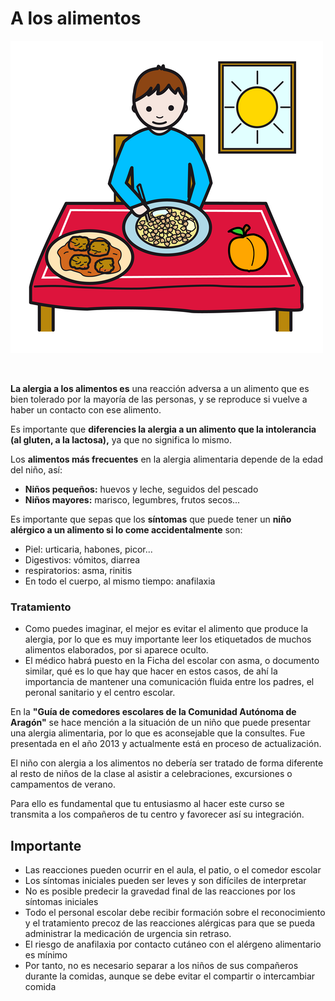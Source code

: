 # A los alimentos


![Fig.3.8. Comer. Sergio Palao. ARASAAC. Licencia CC BY-NC-SA](img/M3_8.png)


 

**La alergia a los alimentos es** una reacción adversa a un alimento que es bien tolerado por la mayoría de las personas, y se reproduce si vuelve a haber un contacto con ese alimento.

Es importante que **diferencies la alergia a un alimento que la intolerancia (al gluten, a la lactosa),** ya que no significa lo mismo.

Los **alimentos más frecuentes** en la alergia alimentaria depende de la edad del niño, así:

*   **Niños pequeños:** huevos y leche, seguidos del pescado
*   **Niños mayores:** marisco, legumbres, frutos secos...

Es importante que sepas que los **síntomas** que puede tener un **niño alérgico a un alimento si lo come accidentalmente** son:

*   Piel: urticaria, habones, picor...
*   Digestivos: vómitos, diarrea
*   respiratorios: asma, rinitis
*   En todo el cuerpo, al mismo tiempo: anafilaxia

### **Tratamiento**

*   Como puedes imaginar, el mejor es evitar el alimento que produce la alergia, por lo que es muy importante leer los etiquetados de muchos alimentos elaborados, por si aparece oculto.
*   El médico habrá puesto en la Ficha del escolar con asma, o documento similar, qué es lo que hay que hacer en estos casos, de ahí la importancia de mantener una comunicación fluida entre los padres, el peronal sanitario y el centro escolar.

En la **"Guía de comedores escolares de la Comunidad Autónoma de Aragón"** se hace mención a la situación de un niño que puede presentar una alergia alimentaria, por lo que es aconsejable que la consultes. Fue presentada en el año 2013 y actualmente está en proceso de actualización.

El niño con alergia a los alimentos no debería ser tratado de forma diferente al resto de niños de la clase al asistir a celebraciones, excursiones o campamentos de verano. 

Para ello es fundamental que tu entusiasmo al hacer este curso se transmita a los compañeros de tu centro y favorecer así su integración.

## Importante

*   Las reacciones pueden ocurrir en el aula, el patio, o el comedor escolar
*   Los síntomas iniciales pueden ser leves y son difíciles de interpretar
*   No es posible predecir la gravedad final de las reacciones por los síntomas iniciales
*   Todo el personal escolar debe recibir formación sobre el reconocimiento y el tratamiento precoz de las reacciones alérgicas para que se pueda administrar la medicación de urgencia sin retraso.
*   El riesgo de anafilaxia por contacto cutáneo con el alérgeno alimentario es mínimo
*   Por tanto, no es necesario separar a los niños de sus compañeros durante la comidas, aunque se debe evitar el compartir o intercambiar comida

